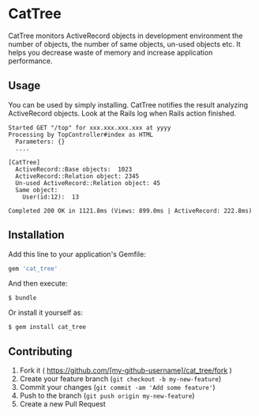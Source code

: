 # CatTree

CatTree monitors ActiveRecord objects in development environment the number of objects, the number of same objects, un-used objects etc.
It helps you decrease waste of memory and increase application performance.

## Usage

You can be used by simply installing.
CatTree notifies the result analyzing ActiveRecord objects. Look at the Rails log when Rails action finished.

```
Started GET "/top" for xxx.xxx.xxx.xxx at yyyy
Processing by TopController#index as HTML
  Parameters: {}
  ....

[CatTree]
  ActiveRecord::Base objects:  1023
  ActiveRecord::Relation object: 2345
  Un-used ActiveRecord::Relation object: 45
  Same object:
    User(id:12):  13

Completed 200 OK in 1121.8ms (Views: 899.0ms | ActiveRecord: 222.8ms)
```

## Installation

Add this line to your application's Gemfile:

```ruby
gem 'cat_tree'
```

And then execute:

    $ bundle

Or install it yourself as:

    $ gem install cat_tree


## Contributing

1. Fork it ( https://github.com/[my-github-username]/cat_tree/fork )
2. Create your feature branch (`git checkout -b my-new-feature`)
3. Commit your changes (`git commit -am 'Add some feature'`)
4. Push to the branch (`git push origin my-new-feature`)
5. Create a new Pull Request
